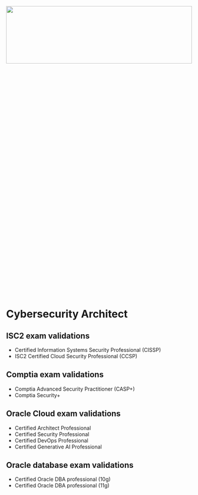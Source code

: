 <img src="https://dns-prefetch.github.io/assets/logos/dmz-header-2.svg" width="100%" height="20%">

# Cybersecurity Architect

## ISC2 exam validations
- Certified Information Systems Security Professional (CISSP)
- ISC2 Certified Cloud Security Professional (CCSP)

## Comptia exam validations
- Comptia Advanced Security Practitioner (CASP+)
- Comptia Security+

## Oracle Cloud exam validations
- Certified Architect Professional
- Certified Security Professional
- Certified DevOps Professional
- Certified Generative AI Professional

## Oracle database exam validations
-  Certified Oracle DBA professional (10g)
-  Certified Oracle DBA professional (11g)

&nbsp;

